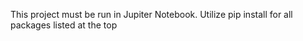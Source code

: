 This project must be run in Jupiter Notebook.
Utilize pip install for all packages listed at the top
